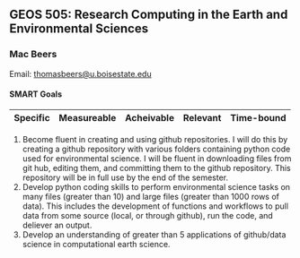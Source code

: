 ## GEOS 505: Research Computing in the Earth and Environmental Sciences

### Mac Beers

Email: [thomasbeers@u.boisestate.edu](mailto:thomasbeers@u.boisestate.edu)

#### SMART Goals
| Specific      | Measureable | Acheivable  | Relevant | Time-bound |
| ------------- |:-----------:| :----------:| :-------:| :---------:|

1. Become fluent in creating and using github repositories. I will do this by creating a github repository with various folders containing python code used for environmental science. I will be fluent in downloading files from git hub, editing them, and committing them to the github repository. This repository will be in full use by the end of the semester. 
2. Develop python coding skills to perform environmental science tasks on many files (greater than 10) and large files (greater than 1000 rows of data). This includes the development of functions and workflows to pull data from some source (local, or through github), run the code, and deliever an output. 
3. Develop an understanding of greater than 5 applications of github/data science in computational earth science. 
